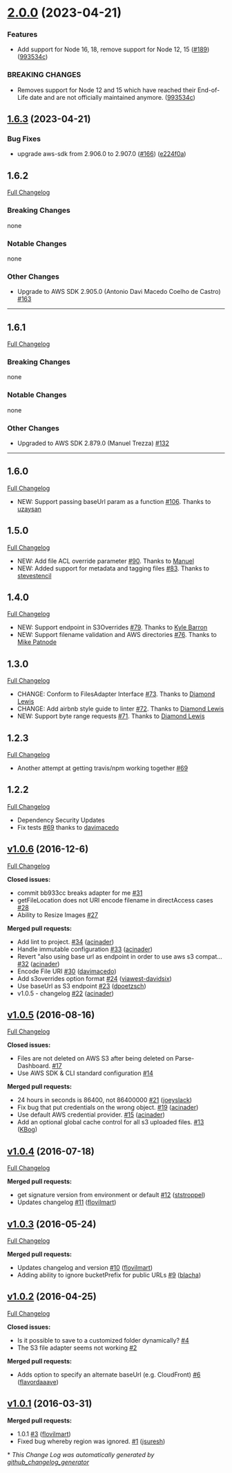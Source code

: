 # [2.0.0](https://github.com/parse-community/parse-server-s3-adapter/compare/1.6.3...2.0.0) (2023-04-21)


### Features

* Add support for Node 16, 18, remove support for Node 12, 15 ([#189](https://github.com/parse-community/parse-server-s3-adapter/issues/189)) ([993534c](https://github.com/parse-community/parse-server-s3-adapter/commit/993534c57cc7009363a740bbbb04a0e4e56c7f0c))


### BREAKING CHANGES

* Removes support for Node 12 and 15 which have reached their End-of-Life date and are not officially maintained anymore. ([993534c](993534c))

## [1.6.3](https://github.com/parse-community/parse-server-s3-adapter/compare/1.6.2...1.6.3) (2023-04-21)


### Bug Fixes

* upgrade aws-sdk from 2.906.0 to 2.907.0 ([#166](https://github.com/parse-community/parse-server-s3-adapter/issues/166)) ([e224f0a](https://github.com/parse-community/parse-server-s3-adapter/commit/e224f0aa3388b03307e06700aa0dbe9251fae1a9))

## 1.6.2
[Full Changelog](https://github.com/parse-community/parse-server-s3-adapter/compare/1.6.1...1.6.2)

### Breaking Changes
none
### Notable Changes
none
### Other Changes
- Upgrade to AWS SDK 2.905.0 (Antonio Davi Macedo Coelho de Castro) [#163](https://github.com/parse-community/parse-server-s3-adapter/pull/163)
___

## 1.6.1
[Full Changelog](https://github.com/parse-community/parse-server-s3-adapter/compare/1.6.0...1.6.1)
### Breaking Changes
none
### Notable Changes
none
### Other Changes
- Upgraded to AWS SDK 2.879.0 (Manuel Trezza) [#132](https://github.com/parse-community/parse-server-s3-adapter/pull/132)
___
## 1.6.0
[Full Changelog](https://github.com/parse-community/parse-server-s3-adapter/compare/1.5.0...1.6.0)
- NEW: Support passing baseUrl param as a function [#106](https://github.com/parse-community/parse-server-s3-adapter/pull/106). Thanks to [uzaysan](https://github.com/uzaysan)

## 1.5.0
[Full Changelog](https://github.com/parse-community/parse-server-s3-adapter/compare/1.4.0...1.5.0)
- NEW: Add file ACL override parameter [#90](https://github.com/parse-community/parse-server-s3-adapter/pull/90). Thanks to [Manuel](https://github.com/mtrezza)
- NEW: Added support for metadata and tagging files [#83](https://github.com/parse-community/parse-server-s3-adapter/pull/83). Thanks to [stevestencil](https://github.com/stevestencil)

## 1.4.0
[Full Changelog](https://github.com/parse-community/parse-server-s3-adapter/compare/1.3.0...1.4.0)
- NEW: Support endpoint in S3Overrides [#79](https://github.com/parse-community/parse-server-s3-adapter/pull/79). Thanks to [Kyle Barron](https://github.com/kylebarron)
- NEW: Support filename validation and AWS directories [#76](https://github.com/parse-community/parse-server-s3-adapter/pull/76). Thanks to [Mike Patnode](https://github.com/mpatnode)

## 1.3.0
[Full Changelog](https://github.com/parse-community/parse-server-s3-adapter/compare/1.2.3...1.3.0)
- CHANGE: Conform to FilesAdapter Interface [#73](https://github.com/parse-community/parse-server-s3-adapter/pull/73). Thanks to [Diamond Lewis](https://github.com/dplewis)
- CHANGE: Add airbnb style guide to linter [#72](https://github.com/parse-community/parse-server-s3-adapter/pull/72). Thanks to [Diamond Lewis](https://github.com/dplewis)
- NEW: Support byte range requests [#71](https://github.com/parse-community/parse-server-s3-adapter/pull/71). Thanks to [Diamond Lewis](https://github.com/dplewis)

## 1.2.3
[Full Changelog](https://github.com/parse-community/parse-server-s3-adapter/compare/1.2.2...1.2.3)
- Another attempt at getting travis/npm working together [#69](https://github.com/parse-community/parse-server-s3-adapter/pull/69)

## 1.2.2
[Full Changelog](https://github.com/parse-server-modules/parse-server-s3-adapter/compare/v1.0.6...1.2.2)
- Dependency Security Updates
- Fix tests [#69](https://github.com/parse-community/parse-server-s3-adapter/pull/68) thanks to [davimacedo](https://github.com/davimacedo)

## [v1.0.6](https://github.com/parse-server-modules/parse-server-s3-adapter/tree/v1.0.6) (2016-12-6)

[Full Changelog](https://github.com/parse-server-modules/parse-server-s3-adapter/compare/v1.0.5...v1.0.6)

**Closed issues:**

- commit bb933cc breaks adapter for me [\#31](https://github.com/parse-server-modules/parse-server-s3-adapter/issues/31)
- getFileLocation does not URI encode filename in directAccess cases [\#28](https://github.com/parse-server-modules/parse-server-s3-adapter/issues/28)
- Ability to Resize Images [\#27](https://github.com/parse-server-modules/parse-server-s3-adapter/issues/27)

**Merged pull requests:**

- Add lint to project. [\#34](https://github.com/parse-server-modules/parse-server-s3-adapter/pull/34) ([acinader](https://github.com/acinader))
- Handle immutable configuration [\#33](https://github.com/parse-server-modules/parse-server-s3-adapter/pull/33) ([acinader](https://github.com/acinader))
- Revert "also using base url as endpoint in order to use aws s3 compat… [\#32](https://github.com/parse-server-modules/parse-server-s3-adapter/pull/32) ([acinader](https://github.com/acinader))
- Encode File URI [\#30](https://github.com/parse-server-modules/parse-server-s3-adapter/pull/30) ([davimacedo](https://github.com/davimacedo))
- Add s3overrides option format [\#24](https://github.com/parse-server-modules/parse-server-s3-adapter/pull/24) ([viawest-davidsix](https://github.com/viawest-davidsix))
- Use baseUrl as S3 endpoint [\#23](https://github.com/parse-server-modules/parse-server-s3-adapter/pull/23) ([dpoetzsch](https://github.com/dpoetzsch))
- v1.0.5 - changelog [\#22](https://github.com/parse-server-modules/parse-server-s3-adapter/pull/22) ([acinader](https://github.com/acinader))

## [v1.0.5](https://github.com/parse-server-modules/parse-server-s3-adapter/tree/v1.0.5) (2016-08-16)
[Full Changelog](https://github.com/parse-server-modules/parse-server-s3-adapter/compare/v1.0.4...v1.0.5)

**Closed issues:**

- Files are not deleted on AWS S3 after being deleted on Parse-Dashboard. [\#17](https://github.com/parse-server-modules/parse-server-s3-adapter/issues/17)
- Use AWS SDK & CLI standard configuration [\#14](https://github.com/parse-server-modules/parse-server-s3-adapter/issues/14)

**Merged pull requests:**

- 24 hours in seconds is 86400, not 86400000 [\#21](https://github.com/parse-server-modules/parse-server-s3-adapter/pull/21) ([joeyslack](https://github.com/joeyslack))
- Fix bug that put credentials on the wrong object. [\#19](https://github.com/parse-server-modules/parse-server-s3-adapter/pull/19) ([acinader](https://github.com/acinader))
- Use default AWS credential provider. [\#15](https://github.com/parse-server-modules/parse-server-s3-adapter/pull/15) ([acinader](https://github.com/acinader))
- Add an optional global cache control for all s3 uploaded files. [\#13](https://github.com/parse-server-modules/parse-server-s3-adapter/pull/13) ([KBog](https://github.com/KBog))

## [v1.0.4](https://github.com/parse-server-modules/parse-server-s3-adapter/tree/v1.0.4) (2016-07-18)
[Full Changelog](https://github.com/parse-server-modules/parse-server-s3-adapter/compare/v1.0.3...v1.0.4)

**Merged pull requests:**

- get signature version from environment or default [\#12](https://github.com/parse-server-modules/parse-server-s3-adapter/pull/12) ([ststroppel](https://github.com/ststroppel))
- Updates changelog [\#11](https://github.com/parse-server-modules/parse-server-s3-adapter/pull/11) ([flovilmart](https://github.com/flovilmart))

## [v1.0.3](https://github.com/parse-server-modules/parse-server-s3-adapter/tree/v1.0.3) (2016-05-24)
[Full Changelog](https://github.com/parse-server-modules/parse-server-s3-adapter/compare/v1.0.2...v1.0.3)

**Merged pull requests:**

- Updates changelog and version [\#10](https://github.com/parse-server-modules/parse-server-s3-adapter/pull/10) ([flovilmart](https://github.com/flovilmart))
- Adding ability to ignore bucketPrefix for public URLs [\#9](https://github.com/parse-server-modules/parse-server-s3-adapter/pull/9) ([blacha](https://github.com/blacha))

## [v1.0.2](https://github.com/parse-server-modules/parse-server-s3-adapter/tree/v1.0.2) (2016-04-25)
[Full Changelog](https://github.com/parse-server-modules/parse-server-s3-adapter/compare/v1.0.1...v1.0.2)

**Closed issues:**

- Is it possible to save to a customized folder dynamically? [\#4](https://github.com/parse-server-modules/parse-server-s3-adapter/issues/4)
- The S3 file adapter seems not working [\#2](https://github.com/parse-server-modules/parse-server-s3-adapter/issues/2)

**Merged pull requests:**

- Adds option to specify an alternate baseUrl \(e.g. CloudFront\) [\#6](https://github.com/parse-server-modules/parse-server-s3-adapter/pull/6) ([flavordaaave](https://github.com/flavordaaave))

## [v1.0.1](https://github.com/parse-server-modules/parse-server-s3-adapter/tree/v1.0.1) (2016-03-31)
**Merged pull requests:**

- 1.0.1 [\#3](https://github.com/parse-server-modules/parse-server-s3-adapter/pull/3) ([flovilmart](https://github.com/flovilmart))
- Fixed bug whereby region was ignored. [\#1](https://github.com/parse-server-modules/parse-server-s3-adapter/pull/1) ([jsuresh](https://github.com/jsuresh))



\* *This Change Log was automatically generated by [github_changelog_generator](https://github.com/skywinder/Github-Changelog-Generator)*
